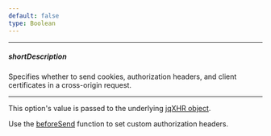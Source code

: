 ```yaml
---
default: false
type: Boolean
---
```

---
##### shortDescription
Specifies whether to send cookies, authorization headers, and client certificates in a cross-origin request.

---
This option's value is passed to the underlying [jqXHR object](https://api.jquery.com/jQuery.ajax/#jqXHR).

Use the [beforeSend](/api-reference/30%20Data%20Layer/ODataContext/1%20Configuration/beforeSend.md '/Documentation/ApiReference/Data_Layer/ODataContext/Configuration/#beforeSend') function to set custom authorization headers.